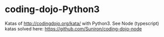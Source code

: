 # coding-dojo-Python3

Katas of <http://codingdojo.org/kata/> with Python3.
See Node (typescript) katas solved here: <https://github.com/Suniron/coding-dojo-node>